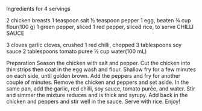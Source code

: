 Ingredients
for 4 servings

2 chicken breasts
1 teaspoon salt
½ teaspoon pepper
1 egg, beaten
¾ cup flour(100 g)
1 green pepper, sliced
1 red pepper, sliced
rice, to serve
CHILLI SAUCE

3 cloves garlic cloves, crushed
1 red chilli, chopped
3 tablespoons soy sauce
2 tablespoons tomato puree
½ cup water(100 mL)


Preparation
Season the chicken with salt and pepper.
Cut the chicken into thin strips then coat in the egg wash and flour.
Shallow fry for a few minutes on each side, until golden brown.
Add the peppers and fry for another couple of minutes. Remove the chicken and peppers and set aside.
In the same pan, add the garlic, red chilli, soy sauce, tomato purée, and water. Stir and simmer the mixture reduces and is thick and syrupy.
Add back in the chicken and peppers and stir well in the sauce.
Serve with rice.
Enjoy!

